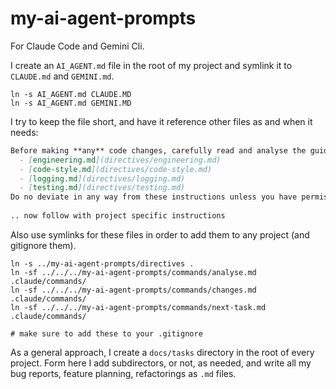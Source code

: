 # my-ai-agent-prompts

For Claude Code and Gemini Cli.

I create an `AI_AGENT.md` file in the root of my project and symlink it to `CLAUDE.md` and `GEMINI.md`.

```shell
ln -s AI_AGENT.md CLAUDE.MD
ln -s AI_AGENT.md GEMINI.MD
```

I try to keep the file short, and have it reference other files as and when it needs:

```AI_AGENT.md
Before making **any** code changes, carefully read and analyse the guidance in: 
  - [engineering.md](directives/engineering.md)
  - [code-style.md](directives/code-style.md)
  - [logging.md](directives/logging.md)
  - [testing.md](directives/testing.md)
Do no deviate in any way from these instructions unless you have permission or have been instructed to do otherwise.
  
.. now follow with project specific instructions
```

Also use symlinks for these files in order to add them to any project (and gitignore them).

```shell
ln -s ../my-ai-agent-prompts/directives .
ln -sf ../../../my-ai-agent-prompts/commands/analyse.md .claude/commands/
ln -sf ../../../my-ai-agent-prompts/commands/changes.md .claude/commands/
ln -sf ../../../my-ai-agent-prompts/commands/next-task.md .claude/commands/

# make sure to add these to your .gitignore
```

As a general approach, I create a `docs/tasks` directory in the root of every project.  Form here I add subdirectors, or not, as needed, and write all my bug reports, feature planning, refactorings as `.md` files. 